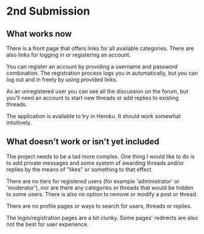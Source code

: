 # 2nd Submission

## What works now

There is a front page that offers links for all available categories. There are also links for logging in or registering an account.

You can register an account by providing a username and password combination. The registration process logs you in automatically, but you can log out and in freely by using provided links.

As an unregistered user you can see all the discussion on the forum, but you'll need an account to start new threads or add replies to existing threads.

The application is available to try in Heroku. It should work somewhat intuitively.

## What doesn't work or isn't yet included

The project needs to be a tad more complex. One thing I would like to do is to add private messages and some system of awarding threads and/or replies by the means of "likes" or something to that effect.

There are no tiers for registered users (for example 'administrator' or 'moderator'), nor are there any categories or threads that would be hidden to some users. There is also no option to remove or modify a post or thread.

There are no profile pages or ways to search for users, threads or replies.

The login/registration pages are a bit clunky. Some pages' redirects are also not the best for user experience.
